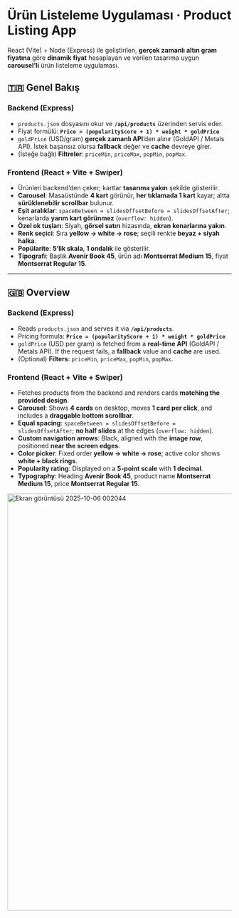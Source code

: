 # Ürün Listeleme Uygulaması · Product Listing App

React (Vite) + Node (Express) ile geliştirilen, **gerçek zamanlı altın gram fiyatına** göre **dinamik fiyat** hesaplayan ve verilen tasarıma uygun **carousel’li** ürün listeleme uygulaması.

## 🇹🇷 Genel Bakış

### Backend (Express)

* `products.json` dosyasını okur ve **`/api/products`** üzerinden servis eder.
* Fiyat formülü: **`Price = (popularityScore + 1) * weight * goldPrice`**
* `goldPrice` (USD/gram) **gerçek zamanlı API**’den alınır (GoldAPI / Metals API). İstek başarısız olursa **fallback** değer ve **cache** devreye girer.
* (İsteğe bağlı) **Filtreler**: `priceMin`, `priceMax`, `popMin`, `popMax`.

### Frontend (React + Vite + Swiper)

* Ürünleri backend’den çeker; kartlar **tasarıma yakın** şekilde gösterilir.
* **Carousel**: Masaüstünde **4 kart** görünür, **her tıklamada 1 kart** kayar; altta **sürüklenebilir scrollbar** bulunur.
* **Eşit aralıklar**: `spaceBetween = slidesOffsetBefore = slidesOffsetAfter`; kenarlarda **yarım kart görünmez** (`overflow: hidden`).
* **Özel ok tuşları**: Siyah, **görsel satırı** hizasında, **ekran kenarlarına yakın**.
* **Renk seçici**: Sıra **yellow → white → rose**; seçili renkte **beyaz + siyah halka**.
* **Popülarite**: **5’lik skala**, **1 ondalık** ile gösterilir.
* **Tipografi**: Başlık **Avenir Book 45**, ürün adı **Montserrat Medium 15**, fiyat **Montserrat Regular 15**.

---

## 🇬🇧 Overview

### Backend (Express)

* Reads `products.json` and serves it via **`/api/products`**.
* Pricing formula: **`Price = (popularityScore + 1) * weight * goldPrice`**
* `goldPrice` (USD per gram) is fetched from a **real-time API** (GoldAPI / Metals API). If the request fails, a **fallback** value and **cache** are used.
* (Optional) **Filters**: `priceMin`, `priceMax`, `popMin`, `popMax`.

### Frontend (React + Vite + Swiper)

* Fetches products from the backend and renders cards **matching the provided design**.
* **Carousel**: Shows **4 cards** on desktop, moves **1 card per click**, and includes a **draggable bottom scrollbar**.
* **Equal spacing**: `spaceBetween = slidesOffsetBefore = slidesOffsetAfter`; **no half slides** at the edges (`overflow: hidden`).
* **Custom navigation arrows**: Black, aligned with the **image row**, positioned **near the screen edges**.
* **Color picker**: Fixed order **yellow → white → rose**; active color shows **white + black rings**.
* **Popularity rating**: Displayed on a **5-point scale** with **1 decimal**.
* **Typography**: Heading **Avenir Book 45**, product name **Montserrat Medium 15**, price **Montserrat Regular 15**.


<img width="1916" height="936" alt="Ekran görüntüsü 2025-10-06 002044" src="https://github.com/user-attachments/assets/e9956cc8-a6d1-4612-9760-ec98f5b7beae" />
